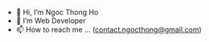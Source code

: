 - 👋 Hi, I’m Ngoc Thong Ho
- 👀 I’m Web Developer
- 📫 How to reach me ... (contact.ngocthong@gmail.com)

<!---
nthgwww/nthgwww is a ✨ special ✨ repository because its `README.md` (this file) appears on your GitHub profile.
You can click the Preview link to take a look at your changes.
--->
